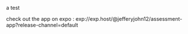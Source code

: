 a test

check out the app on expo : exp://exp.host/@jefferyjohn12/assessment-app?release-channel=default
